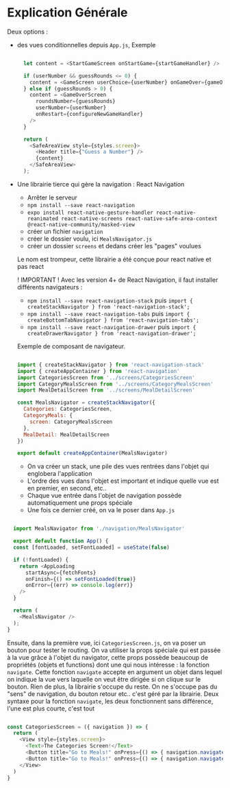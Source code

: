 # Explication Générale

Deux options : 
- des vues conditionnelles depuis `App.js`, 
  Exemple
  ```javascript

    let content = <StartGameScreen onStartGame={startGameHandler} />

    if (userNumber && guessRounds <= 0) {
      content = <GameScreen userChoice={userNumber} onGameOver={gameOverHandler} />
    } else if (guessRounds > 0) {
      content = <GameOverScreen
        roundsNumber={guessRounds}
        userNumber={userNumber}
        onRestart={configureNewGameHandler}
      />
    }

    return (
      <SafeAreaView style={styles.screen}>
        <Header title={"Guess a Number"} />
        {content}
      </SafeAreaView>
    );

  ```

- Une librairie tierce qui gère la navigation : React Navigation
  - Arrêter le serveur 
  - `npm install --save react-navigation` 
  - `expo install react-native-gesture-handler react-native-reanimated react-native-screens react-native-safe-area-context @react-native-community/masked-view`
  - créer un fichier `navigation`
  - créer le dossier voulu, ici `MealsNavigator.js`
  - créer un dossier `screens` et dedans créer les "pages" voulues
  
  Le nom est trompeur, cette librairie a été conçue pour react native et pas react

  ! IMPORTANT !
  Avec les version 4+ de React Navigation, il faut installer différents navigateurs :
    - `npm install --save react-navigation-stack` puis `import { createStackNavigator } from 'react-navigation-stack';`
    - `npm install --save react-navigation-tabs` puis `import { createBottomTabNavigator } from 'react-navigation-tabs';`
    - `npm install --save react-navigation-drawer` puis `import { createDrawerNavigator } from 'react-navigation-drawer';`
  
  Exemple de composant de navigateur. 
  ```javascript

  import { createStackNavigator } from 'react-navigation-stack'
  import { createAppContainer } from 'react-navigation'
  import CategoriesScreen from '../screens/CategoriesScreen'
  import CategoryMealsScreen from '../screens/CategoryMealsScreen'
  import MealDetailScreen from '../screens/MealDetailScreen'

  const MealsNavigator = createStackNavigator({
    Categories: CategoriesScreen,
    CategoryMeals: {
      screen: CategoryMealsScreen
    },
    MealDetail: MealDetailScreen
  })

  export default createAppContainer(MealsNavigator)

  ```
  - On va créer un stack, une pile des vues rentrées dans l'objet qui englobera l'application
  - L'ordre des vues dans l'objet est important et indique quelle vue est en premier, en second, etc..
  - Chaque vue entrée dans l'objet de navigation possède automatiquement une props spéciale
  - Une fois ce dernier créé, on va le poser dans `App.js`


```javascript

  import MealsNavigator from './navigation/MealsNavigator'

  export default function App() {
  const [fontLoaded, setFontLoaded] = useState(false)

  if (!fontLoaded) {
    return <AppLoading
      startAsync={fetchFonts}
      onFinish={() => setFontLoaded(true)}
      onError={(err) => console.log(err)}
    />
  }

  return (
    <MealsNavigator />
  );
}

  ```

Ensuite, dans la première vue, ici `CategoriesScreen.js`, on va poser un bouton pour tester le routing. 
On va utiliser la props spéciale qui est passée à la vue grâce à l'objet du navigator, cette props possède beaucoup de propriétés (objets et functions) dont une qui nous intéresse : la fonction `navigate`.
Cette fonction `navigate` accepte en argument un objet dans lequel on indique la vue vers laquelle on veut être dirigée si on clique sur le bouton. Rien de plus, la librairie s'occupe du reste. On ne s'occupe pas du "sens" de navigation, du bouton retour etc.. c'est géré par la librairie.
Deux syntaxe pour la fonction `navigate`, les deux fonctionnent sans différence, l'une est plus courte, c'est tout

```javascript

const CategoriesScreen = ({ navigation }) => {
  return (
    <View style={styles.screen}>
      <Text>The Categories Screen!</Text>
      <Button title="Go to Meals!" onPress={() => { navigation.navigate({ routeName: "CategoryMeals" }) }} />
      <Button title="Go to Meals!" onPress={() => { navigation.navigate("CategoryMeals") }} />
    </View>
  )
}

```